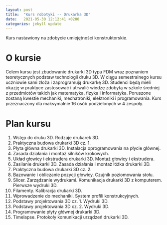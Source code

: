 ```yaml
---
layout: post
title:  "Kurs robotyki -- Drukarka 3D"
date:   2021-05-30 12:12:41 +0200
categories: jekyll update
---
```

Kurs nastawiony na zdobycie umiejętności konstruktorskie.

# O kursie

Celem kursu jest zbudowanie drukarki 3D typu FDM wraz poznaniem teoretycznych podstaw technologii druku 3D.
W ciągu semestralnego kursu uczniowie sami złoża i zaprogramują drukarkę 3D. 
Studenci będą mieli okazję w praktyce zastosować i utrwalić wiedzę zdobytą w szkole średniej z przedmiotów takich jak matematyka, fizyka i informatyka.
Poruszone zostaną kwestie mechaniki, mechatroniki, elektroniki i programowania. 
Kurs przeznaczony dla maksymalnie 16 osób podzielonych w 4 zespoły.

# Plan kursu

1. Wstęp do druku 3D. Rodzaje drukarek 3D.
2. Praktyczna budowa drukarki 3D cz. 1. 
3. Płyta główna drukarki 3D. Instalacja oprogramowania na płycie głównej.
4. Zasada działania i montaż silników krokowych.
5. Układ głowicy i ekstrudera drukarki 3D. Montaż głowicy i ekstrudera.
6. Zasilanie drukarki 3D. Zasada działania i montaż łóżka drukarki 3D.
7. Praktyczna budowa drukarki 3D cz. 2.
8. Bazowanie i obliczanie pozycji głowicy. Czujnik poziomowania stołu.
9. Slicer. Zarządzanie wydrukami. Komunikacja drukarki 3D z komputerem. Pierwsze wydruki 3D.
10. Filamenty. Kalibracja drukarki 3D. 
11. Wprowadzenie do mechaniki. System profili konstrukcyjnych.
12. Podstawy projektowania 3D cz. 1. Wydruki 3D.
13. Podstawy projektowania 3D cz. 2. Wydruki 3D.
14. Programowanie płyty głównej drukarki 3D.
15. Timelapse. Protokoły komunikacji urządzeń drukarki 3D.